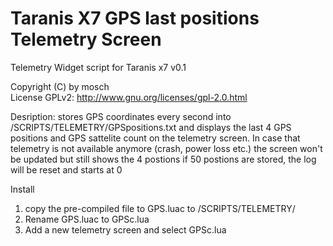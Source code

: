 # Taranis X7 GPS last positions Telemetry Screen

Telemetry Widget script for Taranis x7 v0.1

Copyright (C) by mosch   
License GPLv2: http://www.gnu.org/licenses/gpl-2.0.html       

Desription:
stores GPS coordinates every second into /SCRIPTS/TELEMETRY/GPSpositions.txt and 
displays the last 4 GPS positions and GPS sattelite count on the telemetry screen.
In case that telemetry is not available anymore (crash, power loss etc.) the screen 
won't be updated but still shows the 4 postions if 50 postions are stored, the log 
will be reset and starts at 0


Install 
1. copy the pre-compiled file to GPS.luac to /SCRIPTS/TELEMETRY/
2. Rename GPS.luac to GPSc.lua 
3. Add a new telemetry screen and select GPSc.lua


